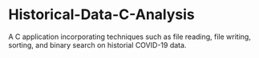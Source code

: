 # Historical-Data-C-Analysis
A C application incorporating techniques such as file reading, file writing, sorting, and binary search on historial COVID-19 data.
